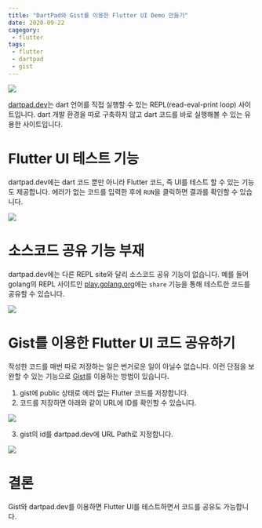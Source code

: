 ```yaml
---
title: "DartPad와 Gist를 이용한 Flutter UI Demo 만들기"
date: 2020-09-22
cagegory: 
 - flutter
tags:
 - flutter
 - dartpad
 - gist
---
```


![](https://sh0seo.github.io/img/dart-main.png)

[dartpad.dev](https://dartpad.dev/)는 dart 언어를 직접 실행할 수 있는 REPL(read-eval-print loop) 사이트입니다. dart 개발 환경을 따로 구축하지 않고 dart 코드를 바로 실행해볼 수 있는 유용한 사이트입니다. 

# Flutter UI 테스트 기능

dartpad.dev에는 dart 코드 뿐만 아니라 Flutter 코드, 즉 UI를 테스트 할 수 있는 기능도 제공합니다. 에러가 없는 코드를 입력한 후에 `RUN`을 클릭하면 결과를 확인할 수 있습니다. 

![](https://sh0seo.github.io/images/dart-flutter-ui.png)

# 소스코드 공유 기능 부재

dartpad.dev에는 다른 REPL site와 달리 소스코드 공유 기능이 없습니다. 예를 들어 golang의 REPL 사이트인 [play.golang.org](https://play.golang.org/)에는 `share` 기능을 통해 테스트한 코드를 공유할 수 있습니다.

![](https://sh0seo.github.io/images/dart-golang.png)

# Gist를 이용한 Flutter UI 코드 공유하기

작성한 코드를 매번 따로 저장하는 일은 번거로운 일이 아닐수 없습니다. 
이런 단점을 보완할 수 있는 기능으로 [Gist](https://gist.github.com/)를 이용하는 방법이 있습니다.

1. gist에 public 상태로 에러 없는 Flutter 코드를 저장합니다.
2. 코드를 저장하면 아래와 같이 URL에 ID를 확인할 수 있습니다.

![](https://sh0seo.github.io/images/dart-gist.png)

3. gist의 id를 dartpad.dev에 URL Path로 지정합니다.

![](https://sh0seo.github.ioimages/dart-dartpad.png)

# 결론

Gist와 dartpad.dev를 이용하면 Flutter UI를 테스트하면서 코드를 공유도 가능합니다. 
